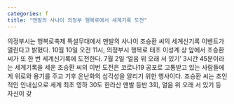 ```yaml
---
categories: f
title: "맨발의 사나이 의정부 행복로에서 세계기록 도전"
---
```

의정부시는 행복로축제 특설무대에서 맨발의 사나이 조승환 씨의 세계신기록 이벤트가 열린다고 밝혔다. 10월 10일 오전 11시, 의정부시 행복로 태조 이성계 상 앞에서 조승환 씨가 또 한 번 세계신기록에 도전한다. 7월 2일 ‘얼음 위 오래 서 있기’ 3시간 45분이라는 세계기록을 세운 조승환 씨의 이번 도전은 코로나19 공포로 고통받고 있는 사람들에게 위로와 용기를 주고 기후 온난화의 심각성을 알리기 위한 행사이다. 조승환 씨는 초인적인 인내심으로 세계 최초 영하 30도 한라산 맨발 등반 3회, 얼음 위 오래 서 있기 등 자신이 갖